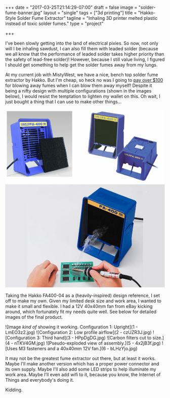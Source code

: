 +++
date = "2017-03-25T21:14:29-07:00"
draft = false
image = "solder-fume-banner.jpg"
layout = "single"
tags = ["3d printing"]
title = "Hakko-Style Solder Fume Extractor"
tagline = "Inhaling 3D printer melted plastic instead of toxic solder fumes."
type = "project"

+++

I've been slowly getting into the land of electrical pixies. So now, not only will I be inhaling sawdust, I can also fill them with leaded solder (because we all know that the performance of leaded solder takes higher priority than the safety of lead-free solder)! However, because I still value living, I figured I should get something to help get the solder fumes away from my lungs.

At my current job with MistyWest, we have a nice, bench top solder fume extractor by Hakko. But I'm cheap, so heck no was I going to [pay over $100](https://www.digikey.ca/product-detail/en/american-hakko-products-inc/FA400-04/1691-1039-ND/6228795) for blowing away fumes when I can blow them away myself! Despite it being a nifty design with multiple configurations (shown in the images below), I would resist the temptation to lighten my wallet on this. Oh wait, I just bought a thing that I can use to make other things...

![Hakko solder fume extractor.](hakko-1.PNG)
![Look at all the lead I won't be inhaling!](hakko-2.jpg)

Taking the Hakko FA400-04 as a (heavily-inspired) design reference, I set off to make my own. Given my limited desk size and work area, I wanted to make it small and flexible. I had a 12V 40x40mm fan from eBay kicking around, which fortunately fit my needs quite well. See below for detailed images of the final product.

![Image *kind of* showing it working. Configuration 1: Upright](1 - LmEO3z2.jpg)
![Configuration 2: Low profile airflow](2 - czUZR3J.jpg)
![Configuration 3: Third hand](3 - HPpDgDG.jpg)
![Carbon filters cut to size.](4 - nTKV4GM.jpg)
![Pseudo-exploded view of assembly.](5 - 4x2jB3f.jpg)
![Uses M3 fasteners and a 40x40mm 12V fan.](6 - bLHzYjo.jpg)

It may not be the greatest fume extractor out there, but at least it works. Maybe I'll make another version which has a proper power connector and its own supply. Maybe I'll also add some LED strips to help illuminate my work area. Maybe I'll even add wifi to it, because you know, the Internet of Things and everybody's doing it.

Kidding.
